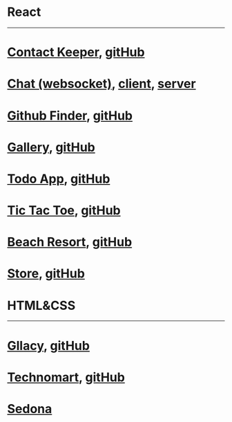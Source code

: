 # React
---
# [Contact Keeper](https://contactkeeper12.herokuapp.com/login), [gitHub](https://github.com/polinakhari/contact_keeper)
# [Chat (websocket)](https://elegant-goldstine-e3061e.netlify.app/), [client](https://github.com/polinakhari/chatClient), [server](https://github.com/polinakhari/chatServer)
# [Github Finder](https://loving-yonath-443840.netlify.com/), [gitHub](https://github.com/polinakhari/github_finder)
# [Gallery](https://frosty-euclid-78cf05.netlify.app/), [gitHub](https://github.com/polinakhari/gallery)
# [Todo App](https://compassionate-agnesi-8c1f89.netlify.com/), [gitHub](https://github.com/polinakhari/to-do)
# [Tic Tac Toe](https://cocky-brahmagupta-011192.netlify.app/), [gitHub](https://github.com/polinakhari/TicTacToe)
# [Beach Resort](https://trusting-wright-94d9e0.netlify.com/), [gitHub](https://github.com/polinakhari/resort)
# [Store](https://affectionate-cray-b52099.netlify.com/), [gitHub](https://github.com/polinakhari/store)  
  
    
    
# HTML&CSS
---
# [Gllacy](https://musing-keller-8f63ca.netlify.app/), [gitHub](https://github.com/polinakhari/276711-gllacy)
# [Technomart](https://fervent-montalcini-fcab42.netlify.app/index.html), [gitHub](https://github.com/polinakhari/276711-technomart)
# [Sedona](https://github.com/polinakhari/276711-sedona/)

